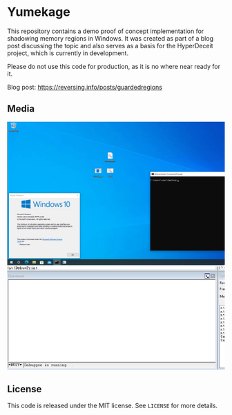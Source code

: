 # Yumekage
This repository contains a demo proof of concept implementation for shadowing memory regions in Windows. It was created as part of a blog post discussing the topic and also serves as a basis for the HyperDeceit project, which is currently in development.

Please do not use this code for production, as it is no where near ready for it.

Blog post: https://reversing.info/posts/guardedregions

## Media
![Demo Windows](Media/DemoWin.gif)
![Demo WinDbg](Media/DemoWindbg.gif)

## License
This code is released under the MIT license. See `LICENSE` for more details.
